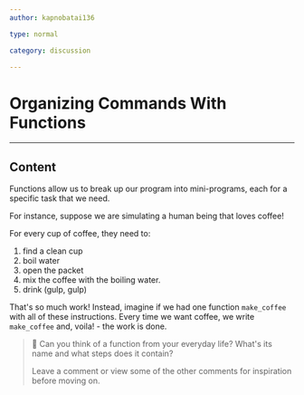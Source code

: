 ```yaml
---
author: kapnobatai136

type: normal

category: discussion

---
```


# Organizing Commands With Functions

---
## Content

Functions allow us to break up our program into mini-programs, each for a specific task that we need. 

For instance, suppose we are simulating a human being that loves coffee! 

For every cup of coffee, they need to:

1. find a clean cup
2. boil water
3. open the packet
4. mix the coffee with the boiling water.
5. drink (gulp, gulp)

That's so much work! Instead, imagine if we had one function `make_coffee` with all of these instructions. Every time we want coffee, we write `make_coffee` and, voila! - the work is done.

> 💬 Can you think of a function from your everyday life? What's its name and what steps does it contain?
>
> Leave a comment or view some of the other comments for inspiration before moving on.